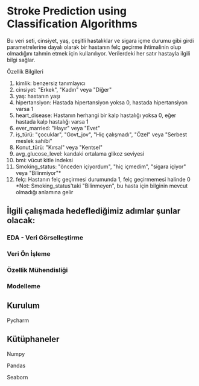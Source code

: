 # Stroke Prediction using Classification Algorithms 


Bu veri seti, cinsiyet, yaş, çeşitli hastalıklar ve sigara içme durumu gibi girdi parametrelerine dayalı olarak bir hastanın felç geçirme ihtimalinin olup olmadığını tahmin etmek için kullanılıyor. Verilerdeki her satır hastayla ilgili bilgi sağlar.

Özellik Bilgileri
1) kimlik: benzersiz tanımlayıcı
2) cinsiyet: "Erkek", "Kadın" veya "Diğer"
3) yaş: hastanın yaşı
4) hipertansiyon: Hastada hipertansiyon yoksa 0, hastada hipertansiyon varsa 1
5) heart_disease: Hastanın herhangi bir kalp hastalığı yoksa 0, eğer hastada kalp hastalığı varsa 1
6) ever_married: "Hayır" veya "Evet"
7) iş_türü: "çocuklar", "Govt_jov", "Hiç çalışmadı", "Özel" veya "Serbest meslek sahibi"
8) Konut_türü: "Kırsal" veya "Kentsel"
9) avg_glucose_level: kandaki ortalama glikoz seviyesi
10) bmi: vücut kitle indeksi
11) Smoking_status: "önceden içiyordum", "hiç içmedim", "sigara içiyor" veya "Bilinmiyor"*
12) felç: Hastanın felç geçirmesi durumunda 1, felç geçirmemesi halinde 0
*Not: Smoking_status'taki "Bilinmeyen", bu hasta için bilginin mevcut olmadığı anlamına gelir

## İlgili çalışmada hedeflediğimiz adımlar şunlar olacak:

### EDA - Veri Görselleştirme

### Veri Ön İşleme

### Özellik Mühendisliği

### Modelleme

## Kurulum

Pycharm

## Kütüphaneler

Numpy

Pandas

Seaborn


